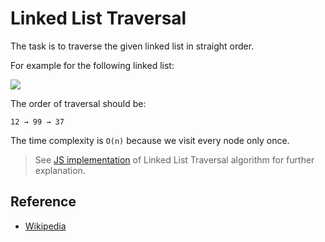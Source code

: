 # Linked List Traversal

The task is to traverse the given linked list in straight order.

For example for the following linked list: 

![](https://upload.wikimedia.org/wikipedia/commons/6/6d/Singly-linked-list.svg)

The order of traversal should be:

```text
12 → 99 → 37
```

The time complexity is `O(n)` because we visit every node only once.

> See [JS implementation](Traversal.js) of Linked List Traversal algorithm for further explanation. 

## Reference

- [Wikipedia](https://en.wikipedia.org/wiki/Linked_list)